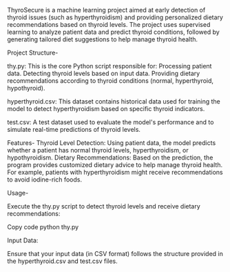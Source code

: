 ThyroSecure is a machine learning project aimed at early detection of thyroid issues (such as hyperthyroidism) and providing personalized dietary recommendations based on thyroid levels. The project uses supervised learning to analyze patient data and predict thyroid conditions, followed by generating tailored diet suggestions to help manage thyroid health.

Project Structure-

thy.py: 
This is the core Python script responsible for:
Processing patient data.
Detecting thyroid levels based on input data.
Providing dietary recommendations according to thyroid conditions (normal, hyperthyroid, hypothyroid).

hyperthyroid.csv: This dataset contains historical data used for training the model to detect hyperthyroidism based on specific thyroid indicators.

test.csv: A test dataset used to evaluate the model's performance and to simulate real-time predictions of thyroid levels.

Features-
Thyroid Level Detection: Using patient data, the model predicts whether a patient has normal thyroid levels, hyperthyroidism, or hypothyroidism.
Dietary Recommendations: Based on the prediction, the program provides customized dietary advice to help manage thyroid health. For example, patients with hyperthyroidism might receive recommendations to avoid iodine-rich foods.

Usage-

Execute the thy.py script to detect thyroid levels and receive dietary recommendations:

Copy code
python thy.py

Input Data:

Ensure that your input data (in CSV format) follows the structure provided in the hyperthyroid.csv and test.csv files.
